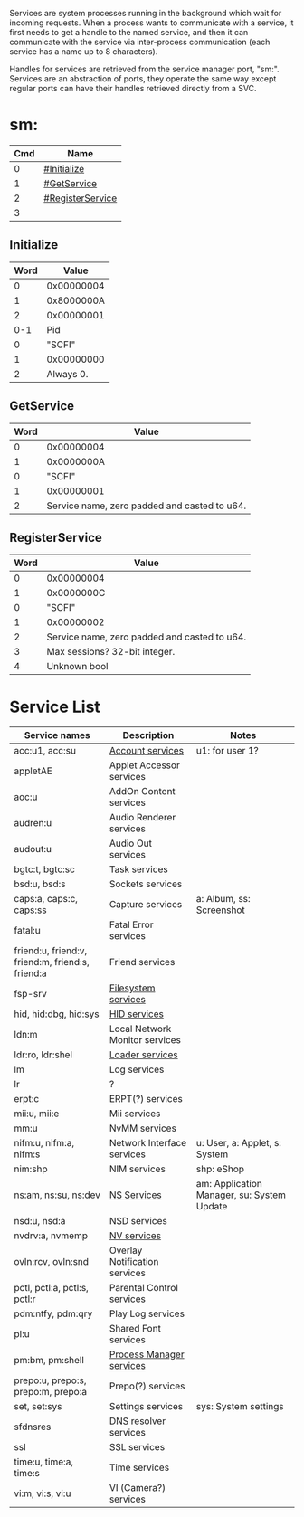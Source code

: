 Services are system processes running in the background which wait for
incoming requests. When a process wants to communicate with a service,
it first needs to get a handle to the named service, and then it can
communicate with the service via inter-process communication (each
service has a name up to 8 characters).

Handles for services are retrieved from the service manager port, "sm:".
Services are an abstraction of ports, they operate the same way except
regular ports can have their handles retrieved directly from a SVC.

# sm:

| Cmd | Name                                             |
| --- | ------------------------------------------------ |
| 0   | [\#Initialize](#Initialize "wikilink")           |
| 1   | [\#GetService](#GetService "wikilink")           |
| 2   | [\#RegisterService](#RegisterService "wikilink") |
| 3   |                                                  |

## Initialize

| Word | Value      |
| ---- | ---------- |
| 0    | 0x00000004 |
| 1    | 0x8000000A |
| 2    | 0x00000001 |
| 0-1  | Pid        |
| 0    | "SCFI"     |
| 1    | 0x00000000 |
| 2    | Always 0.  |

## GetService

| Word | Value                                        |
| ---- | -------------------------------------------- |
| 0    | 0x00000004                                   |
| 1    | 0x0000000A                                   |
| 0    | "SCFI"                                       |
| 1    | 0x00000001                                   |
| 2    | Service name, zero padded and casted to u64. |

## RegisterService

| Word | Value                                        |
| ---- | -------------------------------------------- |
| 0    | 0x00000004                                   |
| 1    | 0x0000000C                                   |
| 0    | "SCFI"                                       |
| 1    | 0x00000002                                   |
| 2    | Service name, zero padded and casted to u64. |
| 3    | Max sessions? 32-bit integer.                |
| 4    | Unknown bool                                 |

# Service List

| Service names                                    | Description                                                            | Notes                                      |
| ------------------------------------------------ | ---------------------------------------------------------------------- | ------------------------------------------ |
| acc:u1, acc:su                                   | [Account services](Account%20services.md "wikilink")                   | u1: for user 1?                            |
| appletAE                                         | Applet Accessor services                                               |                                            |
| aoc:u                                            | AddOn Content services                                                 |                                            |
| audren:u                                         | Audio Renderer services                                                |                                            |
| audout:u                                         | Audio Out services                                                     |                                            |
| bgtc:t, bgtc:sc                                  | Task services                                                          |                                            |
| bsd:u, bsd:s                                     | Sockets services                                                       |                                            |
| caps:a, caps:c, caps:ss                          | Capture services                                                       | a: Album, ss: Screenshot                   |
| fatal:u                                          | Fatal Error services                                                   |                                            |
| friend:u, friend:v, friend:m, friend:s, friend:a | Friend services                                                        |                                            |
| fsp-srv                                          | [Filesystem services](Filesystem%20services.md "wikilink")             |                                            |
| hid, hid:dbg, hid:sys                            | [HID services](HID%20services.md "wikilink")                           |                                            |
| ldn:m                                            | Local Network Monitor services                                         |                                            |
| ldr:ro, ldr:shel                                 | [Loader services](Loader%20services.md "wikilink")                     |                                            |
| lm                                               | Log services                                                           |                                            |
| lr                                               | ?                                                                      |                                            |
| erpt:c                                           | ERPT(?) services                                                       |                                            |
| mii:u, mii:e                                     | Mii services                                                           |                                            |
| mm:u                                             | NvMM services                                                          |                                            |
| nifm:u, nifm:a, nifm:s                           | Network Interface services                                             | u: User, a: Applet, s: System              |
| nim:shp                                          | NIM services                                                           | shp: eShop                                 |
| ns:am, ns:su, ns:dev                             | [NS Services](NS%20Services.md "wikilink")                             | am: Application Manager, su: System Update |
| nsd:u, nsd:a                                     | NSD services                                                           |                                            |
| nvdrv:a, nvmemp                                  | [NV services](NV%20services.md "wikilink")                             |                                            |
| ovln:rcv, ovln:snd                               | Overlay Notification services                                          |                                            |
| pctl, pctl:a, pctl:s, pctl:r                     | Parental Control services                                              |                                            |
| pdm:ntfy, pdm:qry                                | Play Log services                                                      |                                            |
| pl:u                                             | Shared Font services                                                   |                                            |
| pm:bm, pm:shell                                  | [Process Manager services](Process%20Manager%20services.md "wikilink") |                                            |
| prepo:u, prepo:s, prepo:m, prepo:a               | Prepo(?) services                                                      |                                            |
| set, set:sys                                     | Settings services                                                      | sys: System settings                       |
| sfdnsres                                         | DNS resolver services                                                  |                                            |
| ssl                                              | SSL services                                                           |                                            |
| time:u, time:a, time:s                           | Time services                                                          |                                            |
| vi:m, vi:s, vi:u                                 | VI (Camera?) services                                                  |                                            |
